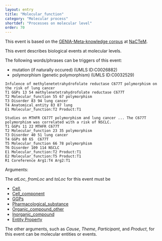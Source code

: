 ```yaml
---
layout: entry
title: "Molecular_function"
category: "Molecular process"
shortdef: "Processes on molecular level"
order: 70
---
```


This event is based on the <a href="http://www.nactem.ac.uk/meta-knowledge/">GENIA-Meta-knowledge corpus</a> at <a href="http://www.nactem.ac.uk/">NaCTeM</a>.

This event describes biological events at molecular levels.

The following words/phrases can be triggers of this event:

- mutation (if naturally occured) (UMLS ID:C0026882)
- polymorphism (genetic polymorphism) (UMLS ID:C0032529)

<!-- removed
- [enzyme] activity (UMLS ID:C0243102)
-->

~~~ ann
Infulence of methylenetetrahydrofolate reductase C677T polymorphism on the risk of lung cancer
T1 GGPs 13 54 methylenetetrahydrofolate reductase C677T
T2 Molecular_function 55 67 polymorphism
T3 Disorder 83 94 lung cancer
T4 Anatomical_entity 83 87 lung
E1 Molecular_function:T2 Product:T1
~~~
~~~ ann
Studies on MTHFR C677T polymorphism and lung cancer ... The C677T polymorphism was correlated with a risk of NSCLC.
T1 GGPs 11 22 MTHFR C677T
T2 Molecular_function 23 35 polymorphism
T3 Disorder 40 51 lung cancer
T4 GGPs 60 65  C677T
T5 Molecular_function 66 78 polymorphism
T6 Disorder 109 114 NSCLC
E1 Molecular_function:T2 Product:T1
E2 Molecular_function:T5 Product:T1
R1 Coreference Arg1:T4 Arg2:T1
~~~


Arguments:

The *atLoc*, *fromLoc* and *toLoc* for this event must be
- [Cell](),
- [Cell_component]()
- [GGPs]()
- [Pharmacological_substance]()
- [Organic_compound_other]()
- [Inorganic_compound]()
- [Entity Property]()

The other arguments, such as *Cause*, *Theme*, *Participant*, and *Product*, for this event can be molecular entities or events.


<!--details-->



